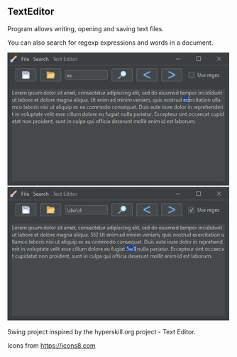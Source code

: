 ## TextEditor
Program allows writing, opening and saving text files.

You can also search for regexp expressions and words in a document.

![](app.PNG)
![](app2.PNG)

Swing project inspired by the hyperskill.org project - Text Editor.

Icons from https://icons8.com